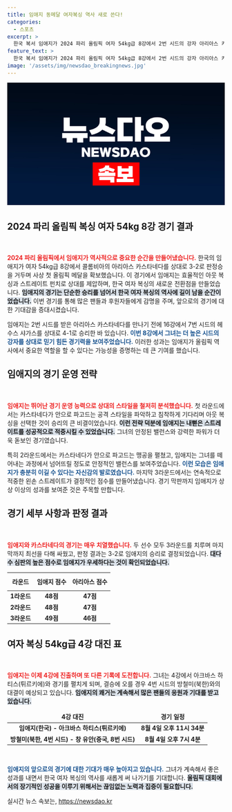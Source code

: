 ```yaml
---
title: 임애지 동메달 여자복싱 역사 새로 쓴다!
categories:
  - 스포츠
excerpt: >
  한국 복서 임애지가 2024 파리 올림픽 여자 54kg급 8강에서 2번 시드의 강자 아리아스 카스타네다를 3-2로 제압하며 역사적인 첫 메달을 확보했다! 올림픽 여자 복싱의 새로운 전설이 된 그녀의 다음 행보에 귀추가 주목된다!
feature_text: >
  한국 복서 임애지가 2024 파리 올림픽 여자 54kg급 8강에서 2번 시드의 강자 아리아스 카스타네다를 3-2로 제압하며 역사적인 첫 메달을 확보했다! 올림픽 여자 복싱의 새로운 전설이 된 그녀의 다음 행보에 귀추가 주목된다!
image: '/assets/img/newsdao_breakingnews.jpg'
---
```


<p><img src="/assets/img/newsdao_breakingnews.jpg" alt="flaretime 속보" /></p>

<h2 data-ke-size="size26">2024 파리 올림픽 복싱 여자 54kg 8강 경기 결과</h2>

<p data-ke-size="size16">&nbsp;</p>

<p><b><span style="color: #ee2323;">2024 파리 올림픽에서 임애지가 역사적으로 중요한 순간을 만들어냈습니다.</span></b> 한국의 임애지가 여자 54kg급 8강에서 콜롬비아의 아리아스 카스타네다를 상대로 3-2로 판정승을 거두며 사상 첫 올림픽 메달을 확보했습니다. 이 경기에서 임애지는 효율적인 아웃 복싱과 스트레이트 펀치로 상대를 제압하며, 한국 여자 복싱의 새로운 전환점을 만들었습니다. <b><span style="background-color: #21538527;">임애지의 경기는 단순한 승리를 넘어서 한국 여자 복싱의 역사에 길이 남을 순간이었습니다.</span></b> 이번 경기를 통해 많은 팬들과 후원자들에게 감명을 주며, 앞으로의 경기에 대한 기대감을 증대시켰습니다.</p>

<p>임애지는 2번 시드를 받은 아리아스 카스타네다를 만나기 전에 16강에서 7번 시드의 헤수스 샤가스를 상대로 4-1로 승리한 바 있습니다. <b><span style="color: #1a5490;">이번 8강에서 그녀는 더 높은 시드의 강자를 상대로 믿기 힘든 경기력을 보여주었습니다.</span></b> 이러한 성과는 임애지가 올림픽 역사에서 중요한 역할을 할 수 있다는 가능성을 증명하는 데 큰 기여를 했습니다.</p>

<h2 data-ke-size="size26">임애지의 경기 운영 전략</h2>

<p data-ke-size="size16">&nbsp;</p>

<p><b><span style="color: #ee2323;">임애지는 뛰어난 경기 운영 능력으로 상대의 스타일을 철저히 분석했습니다.</span></b> 첫 라운드에서는 카스타네다가 안으로 파고드는 공격 스타일을 파악하고 침착하게 기다리며 아웃 복싱을 선택한 것이 승리의 큰 비결이었습니다. <b><span style="background-color: #21538527;">이런 전략 덕분에 임애지는 내뻗은 스트레이트를 성공적으로 적중시킬 수 있었습니다.</span></b> 그녀의 안정된 밸런스와 강력한 파워가 더욱 돋보인 경기였습니다.</p>

<p>특히 2라운드에서는 카스타네다가 안으로 파고드는 맹공을 펼쳤고, 임애지는 그녀를 떼어내는 과정에서 넘어뜨릴 정도로 안정적인 밸런스를 보여주었습니다. <b><span style="color: #1a5490;">이런 모습은 임애지가 충분히 이길 수 있다는 자신감의 발로였습니다.</span></b> 마지막 3라운드에서는 연속적으로 적중한 왼손 스트레이트가 결정적인 점수를 만들어냈습니다. 경기 막판까지 임애지가 상상 이상의 성과를 보여준 것은 주목할 만합니다.</p>

<h2 data-ke-size="size26">경기 세부 사항과 판정 결과</h2>

<p data-ke-size="size16">&nbsp;</p>

<p><b><span style="color: #ee2323;">임애지와 카스타네다의 경기는 매우 치열했습니다.</span></b> 두 선수 모두 3라운드를 치루며 마지막까지 최선을 다해 싸웠고, 판정 결과는 3-2로 임애지의 승리로 결정되었습니다. <b><span style="background-color: #21538527;">대다수 심판의 높은 점수로 임애지가 우세하다는 것이 확인되었습니다.</span></b></p>

<table style="border-collapse: collapse; width: 100%;">
    <thead>
        <tr>
            <th style="text-align: center; height: 34px;"><b>라운드</b></th>
            <th style="text-align: center; height: 34px;"><b>임애지 점수</b></th>
            <th style="text-align: center; height: 34px;"><b>아리아스 점수</b></th>
        </tr>
    </thead>
    <tbody>
        <tr>
            <td style="text-align: center; height: 17px;"><b>1라운드</b></td>
            <td style="text-align: center; height: 17px;"><b>48점</b></td>
            <td style="text-align: center; height: 17px;"><b>47점</b></td>
        </tr>
        <tr>
            <td style="text-align: center; height: 17px;"><b>2라운드</b></td>
            <td style="text-align: center; height: 17px;"><b>48점</b></td>
            <td style="text-align: center; height: 17px;"><b>47점</b></td>
        </tr>
        <tr>
            <td style="text-align: center; height: 17px;"><b>3라운드</b></td>
            <td style="text-align: center; height: 17px;"><b>49점</b></td>
            <td style="text-align: center; height: 17px;"><b>46점</b></td>
        </tr>
    </tbody>
</table>

<h2 data-ke-size="size26">여자 복싱 54kg급 4강 대진 표</h2>

<p data-ke-size="size16">&nbsp;</p>

<p><b><span style="color: #ee2323;">임애지는 이제 4강에 진출하며 또 다른 기록에 도전합니다.</span></b> 그녀는 4강에서 아크바스 하티스(튀르키에)와 경기를 펼치게 되며, 결승에 오를 경우 4번 시드의 방철미(북한)와의 대결이 예상되고 있습니다. <b><span style="background-color: #21538527;">임애지의 쾌거는 계속해서 많은 팬들의 응원과 기대를 받고 있습니다.</span></b> </p>

<table style="border-collapse: collapse; width: 100%;">
    <thead>
        <tr>
            <td style="text-align: center; height: 17px;"><b>4강 대진</b></td>
            <td style="text-align: center; height: 17px;"><b>경기 일정</b></td>
        </tr>
    </thead>
    <tbody>
        <tr>
            <td style="text-align: center; height: 17px;"><b>임애지(한국) - 아크바스 하티스(튀르키에)</b></td>
            <td style="text-align: center; height: 17px;"><b>8월 4일 오후 11시 34분</b></td>
        </tr>
        <tr>
            <td style="text-align: center; height: 17px;"><b>방철미(북한, 4번 시드) - 창 유안(중국, 8번 시드)</b></td>
            <td style="text-align: center; height: 17px;"><b>8월 4일 오후 7시 4분</b></td>
        </tr>
    </tbody>
</table>

<p data-ke-size="size16">&nbsp;</p>

<p><b><span style="color: #1a5490;">임애지의 앞으로의 경기에 대한 기대가 매우 높아지고 있습니다.</span></b> 그녀가 계속해서 좋은 성과를 내면서 한국 여자 복싱의 역사를 새롭게 써 나가기를 기대합니다. <b><span style="background-color: #21538527;">올림픽 대회에서의 장기적인 성공을 이루기 위해서는 끊임없는 노력과 집중이 필요합니다.</span></b></p>
실시간 뉴스 속보는, <a href="https://newsdao.kr" rel="dofollow">https://newsdao.kr</a>


